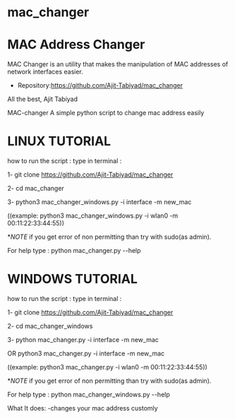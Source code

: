 # mac_changer

 MAC Address Changer
 =============== 

MAC Changer is an utility that makes the manipulation of MAC addresses of network interfaces easier. 

- Repository:https://github.com/Ajit-Tabiyad/mac_changer

All the best, Ajit Tabiyad


MAC-changer
A simple python script to change mac address easily


****LINUX TUTORIAL****
========================
how to run the script :
type in terminal :

1- git clone https://github.com/Ajit-Tabiyad/mac_changer

2- cd mac_changer

3- python3 mac_changer_windows.py -i interface -m new_mac

((example: python3 mac_changer_windows.py -i wlan0 -m 00:11:22:33:44:55))




**NOTE* if you get error of non permitting than try with sudo(as admin).


For help type : python mac_changer.py --help



****WINDOWS TUTORIAL****
========================
how to run the script :
type in terminal :

1- git clone https://github.com/Ajit-Tabiyad/mac_changer

2- cd mac_changer_windows



3- python mac_changer.py -i interface -m new_mac

OR python3 mac_changer.py -i interface -m new_mac

((example: python3 mac_changer.py -i wlan0 -m 00:11:22:33:44:55))

**NOTE* if you get error of non permitting than try with sudo(as admin).

For help type : python mac_changer_windows.py --help

What It does:
-changes your mac address customly
